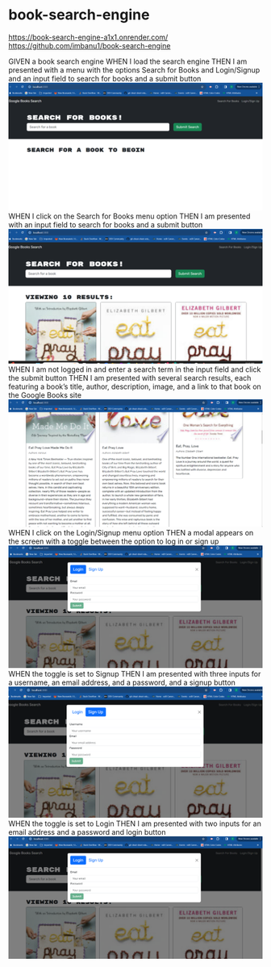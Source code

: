 # book-search-engine
https://book-search-engine-a1x1.onrender.com/
https://github.com/imbanu1/book-search-engine

GIVEN a book search engine
WHEN I load the search engine
THEN I am presented with a menu with the options Search for Books and Login/Signup and an input field to search for books and a submit button
![alt text](image.png)
WHEN I click on the Search for Books menu option
THEN I am presented with an input field to search for books and a submit button
![alt text](image-1.png)
WHEN I am not logged in and enter a search term in the input field and click the submit button
THEN I am presented with several search results, each featuring a book’s title, author, description, image, and a link to that book on the Google Books site
![alt text](image-2.png)
WHEN I click on the Login/Signup menu option
THEN a modal appears on the screen with a toggle between the option to log in or sign up
![alt text](image-3.png)
WHEN the toggle is set to Signup
THEN I am presented with three inputs for a username, an email address, and a password, and a signup button
![alt text](image-4.png)
WHEN the toggle is set to Login
THEN I am presented with two inputs for an email address and a password and login button
![alt text](image-3.png)

